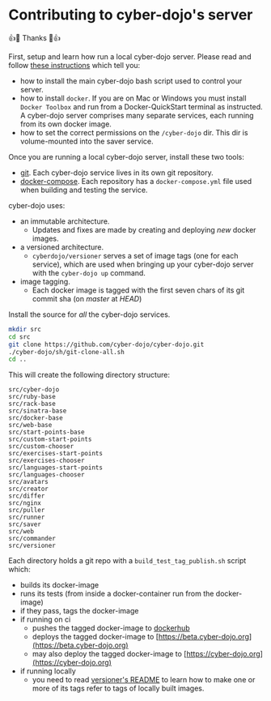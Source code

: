 
# Contributing to cyber-dojo's server

:+1::tada: Thanks :tada::+1:

First, setup and learn how run a local cyber-dojo server. Please read and follow [these instructions](https://blog.cyber-dojo.org/2014/09/setting-up-your-own-cyber-dojo-server.html) which tell you:
- how to install the main cyber-dojo bash script used to control your server.
- how to install `docker`. If you are on Mac or Windows you must install `Docker Toolbox` and run from a Docker-QuickStart terminal as instructed. A cyber-dojo server comprises many separate services, each running from its own docker image.
- how to set the correct permissions on the `/cyber-dojo` dir. This dir is volume-mounted into the saver service.

Once you are running a local cyber-dojo server, install these two tools:
- [git](https://git-scm.com/book/en/v2/Getting-Started-Installing-Git). Each cyber-dojo service lives in its own git repository.
- [docker-compose](https://docs.docker.com/compose/install/). Each repository has a `docker-compose.yml` file used when building and testing the service.

cyber-dojo uses:
- an immutable architecture.
  - Updates and fixes are made by creating and deploying *new* docker images.
- a versioned architecture.
  - `cyberdojo/versioner` serves a set of image tags (one for each service), which are used when
    bringing up your cyber-dojo server with the `cyber-dojo up` command.
- image tagging.
  - Each docker image is tagged with the first seven chars of its git commit sha (on *master* at *HEAD*)

Install the source for *all* the cyber-dojo services.
```bash
mkdir src
cd src
git clone https://github.com/cyber-dojo/cyber-dojo.git
./cyber-dojo/sh/git-clone-all.sh
cd ..
```

This will create the following directory structure:
```
src/cyber-dojo
src/ruby-base
src/rack-base
src/sinatra-base
src/docker-base
src/web-base
src/start-points-base
src/custom-start-points
src/custom-chooser
src/exercises-start-points
src/exercises-chooser
src/languages-start-points
src/languages-chooser
src/avatars
src/creator
src/differ
src/nginx
src/puller
src/runner
src/saver
src/web
src/commander
src/versioner
```

Each directory holds a git repo with a `build_test_tag_publish.sh` script which:
- builds its docker-image
- runs its tests (from inside a docker-container run from the docker-image)
- if they pass, tags the docker-image
- if running on ci
  - pushes the tagged docker-image to [dockerhub](https://hub.docker.com/search/?q=cyberdojo&type=image)
  - deploys the tagged docker-image to [https://beta.cyber-dojo.org](https://beta.cyber-dojo.org)
  - may also deploy the tagged docker-image to [https://cyber-dojo.org](https://cyber-dojo.org)
- if running locally
  - you need to read
    [versioner's README](https://github.com/cyber-dojo/versioner/blob/master/README.md)
    to learn how to make one or more of its tags refer to tags of locally built images.
